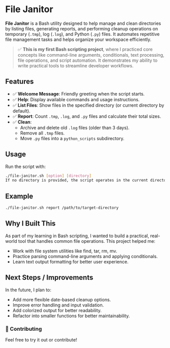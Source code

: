 # File Janitor

**File Janitor** is a Bash utility designed to help manage and clean directories by listing files, generating reports, and performing cleanup operations on temporary (`.tmp`), log (`.log`), and Python (`.py`) files. It automates repetitive file management tasks and helps organize your workspace efficiently.

> ✅ **This is my first Bash scripting project**, where I practiced core concepts like command-line arguments, conditionals, text processing, file operations, and script automation. It demonstrates my ability to write practical tools to streamline developer workflows.

## Features

- ✅ **Welcome Message**: Friendly greeting when the script starts.
- ✅ **Help**: Display available commands and usage instructions.
- ✅ **List Files**: Show files in the specified directory (or current directory by default).
- ✅ **Report**: Count `.tmp`, `.log`, and `.py` files and calculate their total sizes.
- ✅ **Clean**:
  - Archive and delete old `.log` files (older than 3 days).
  - Remove all `.tmp` files.
  - Move `.py` files into a `python_scripts` subdirectory.

## Usage

Run the script with:

```bash
./file-janitor.sh [option] [directory]
If no directory is provided, the script operates in the current directory.
```

## Example
```bash
./file-janitor.sh report /path/to/target-directory
```

## Why I Built This
As part of my learning in Bash scripting, I wanted to build a practical, real-world tool that handles common file operations. This project helped me:
- Work with file system utilities like find, tar, rm, mv.
- Practice parsing command-line arguments and applying conditionals.
- Learn text output formatting for better user experience.

## Next Steps / Improvements
In the future, I plan to:
- Add more flexible date-based cleanup options.
- Improve error handling and input validation.
- Add colorized output for better readability.
- Refactor into smaller functions for better maintainability.

### 🤝 Contributing
Feel free to try it out or contribute!

